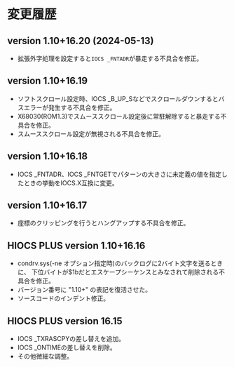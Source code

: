 # 変更履歴

## version 1.10+16.20  (2024-05-13)
* 拡張外字処理を設定すると`IOCS _FNTADR`が暴走する不具合を修正。

## version 1.10+16.19
* ソフトスクロール設定時、IOCS _B_UP_Sなどでスクロールダウンするとバスエラーが発生する不具合を修正。
* X68030(ROM1.3)でスムーススクロール設定後に常駐解除すると暴走する不具合を修正。
* スムーススクロール設定が無視される不具合を修正。

## version 1.10+16.18
* IOCS _FNTADR、IOCS _FNTGETでパターンの大きさに未定義の値を指定したときの挙動をIOCS.X互換に変更。

## version 1.10+16.17
* 座標のクリッピングを行うとハングアップする不具合を修正。

## HIOCS PLUS version 1.10+16.16
* condrv.sys(-ne オプション指定時)のバックログに2バイト文字を送るときに、
  下位バイトが$1bだとエスケープシーケンスとみなされて削除される不具合を修正。
* バージョン番号に "1.10+" の表記を復活させた。
* ソースコードのインデント修正。

## HIOCS PLUS version 16.15 
* IOCS _TXRASCPYの差し替えを追加。
* IOCS _ONTIMEの差し替えを削除。
* その他微細な調整。

